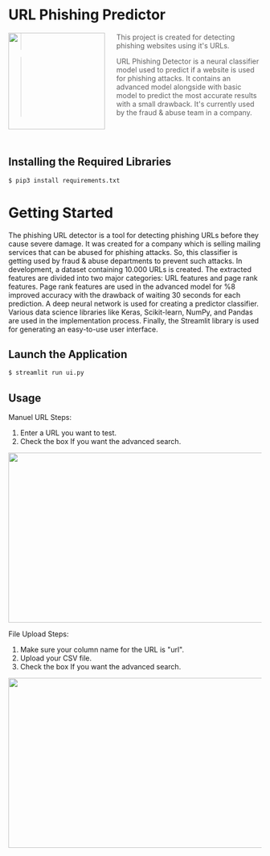 # URL Phishing Predictor

<img src="/readme/best-practices-phishing-protection.jpeg" align="left" width="192px" height="192px"/>
<img align="left" width="0" height="192px" hspace="10"/>

> This project is created for detecting phishing websites using it's URLs.

> URL Phishing Detector is a neural classifier model used to predict if a website is used for phishing attacks. It contains an advanced model alongside with basic model to predict the most accurate results with a small drawback. It's currently used by the fraud & abuse team in a company. 
<br>
<br>


## Installing the Required Libraries

```sh
$ pip3 install requirements.txt
```

# Getting Started

The phishing URL detector is a tool for detecting phishing URLs before they cause severe damage. It was created for a company which is selling mailing services that can be abused for phishing attacks. So, this classifier is getting used by fraud & abuse departments to prevent such attacks. In development, a dataset containing 10.000 URLs is created. The extracted features are divided into two major categories: URL features and page rank features. Page rank features are used in the advanced model for %8 improved accuracy with the drawback of waiting 30 seconds for each prediction. A deep neural network is used for creating a predictor classifier. Various data science libraries like Keras, Scikit-learn, NumPy, and Pandas are used in the implementation process. Finally, the Streamlit library is used for generating an easy-to-use user interface.


## Launch the Application

```sh
$ streamlit run ui.py
```

## Usage
Manuel URL Steps:
  1. Enter a URL you want to test.
  2. Check the box If you want the advanced search.
<img src="/readme/manuel.png" width="720px" height="338px"/>


File Upload Steps:
  1. Make sure your column name for the URL is "url".
  2. Upload your CSV file.
  3. Check the box If you want the advanced search.
<img src="/readme/file.png" width="720px" height="338px"/>
